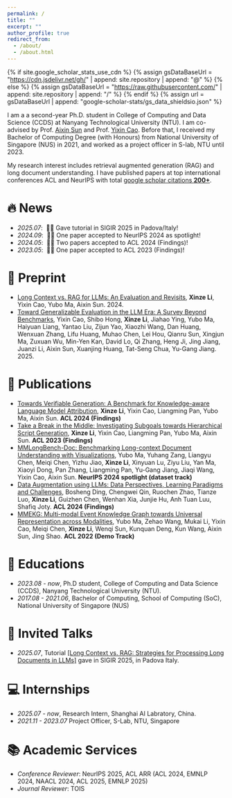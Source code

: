 ```yaml
---
permalink: /
title: ""
excerpt: ""
author_profile: true
redirect_from: 
  - /about/
  - /about.html
---
```


{% if site.google_scholar_stats_use_cdn %}
{% assign gsDataBaseUrl = "https://cdn.jsdelivr.net/gh/" | append: site.repository | append: "@" %}
{% else %}
{% assign gsDataBaseUrl = "https://raw.githubusercontent.com/" | append: site.repository | append: "/" %}
{% endif %}
{% assign url = gsDataBaseUrl | append: "google-scholar-stats/gs_data_shieldsio.json" %}

<span class='anchor' id='about-me'></span>

I am a a second-year Ph.D. student in College of Computing and Data Science (CCDS) at Nanyang Technological University (NTU). I am co-advised by Prof. [Aixin Sun](https://personal.ntu.edu.sg/axsun/) and Prof. [Yixin Cao](https://sites.google.com/view/yixin-homepage). Before that, I received my Bachelor of Computing Degree (with Honours) from National University of Singapore (NUS) in 2021, and worked as a project officer in S-lab, NTU until 2023.

My research interest includes retrieval augmented generation (RAG) and long document understanding. I have published papers at top international conferences ACL and NeurIPS with total <a href='https://scholar.google.com/citations?user=XdNw0cwAAAAJ'>google scholar citations <strong><span id='total_cit'>200+</span></strong></a>.


# 🔥 News
- *2025.07*: &nbsp;🎉🎉 Gave tutorial in SIGIR 2025 in Padova/Italy! 
- *2024.09*: &nbsp;🎉🎉 One paper accepted to NeurIPS 2024 as spotlight!
- *2024.05*: &nbsp;🎉🎉 Two papers accepted to ACL 2024 (Findings)!
- *2023.05*: &nbsp;🎉🎉 One paper accepted to ACL 2023 (Findings)!

# 📒 Preprint
- [Long Context vs. RAG for LLMs: An Evaluation and Revisits](https://arxiv.org/abs/2501.01880), **Xinze Li**, Yixin Cao, Yubo Ma, Aixin Sun. 2024.
- [Toward Generalizable Evaluation in the LLM Era: A Survey Beyond Benchmarks](https://arxiv.org/abs/2504.18838), Yixin Cao, Shibo Hong, **Xinze Li**, Jiahao Ying, Yubo Ma, Haiyuan Liang, Yantao Liu, Zijun Yao, Xiaozhi Wang, Dan Huang, Wenxuan Zhang, Lifu Huang, Muhao Chen, Lei Hou, Qianru Sun, Xingjun Ma, Zuxuan Wu, Min-Yen Kan, David Lo, Qi Zhang, Heng Ji, Jing Jiang, Juanzi Li, Aixin Sun, Xuanjing Huang, Tat-Seng Chua, Yu-Gang Jiang. 2025.


# 📝 Publications
- [Towards Verifiable Generation: A Benchmark for Knowledge-aware Language Model Attribution](https://aclanthology.org/2024.findings-acl.28/), **Xinze Li**, Yixin Cao, Liangming Pan, Yubo Ma, Aixin Sun. **ACL 2024 (Findings)**
- [Take a Break in the Middle: Investigating Subgoals towards Hierarchical Script Generation](https://aclanthology.org/2023.findings-acl.644/), **Xinze Li**, Yixin Cao, Liangming Pan, Yubo Ma, Aixin Sun. **ACL 2023 (Findings)**
- [MMLongBench-Doc: Benchmarking Long-context Document Understanding with Visualizations](https://arxiv.org/abs/2407.01523), Yubo Ma, Yuhang Zang, Liangyu Chen, Meiqi Chen, Yizhu Jiao, **Xinze Li**, Xinyuan Lu, Ziyu Liu, Yan Ma, Xiaoyi Dong, Pan Zhang, Liangming Pan, Yu-Gang Jiang, Jiaqi Wang, Yixin Cao, Aixin Sun. **NeurIPS 2024 spotlight (dataset track)**
- [Data Augmentation using LLMs: Data Perspectives, Learning Paradigms and Challenges](https://aclanthology.org/2024.findings-acl.97/), Bosheng Ding, Chengwei Qin, Ruochen Zhao, Tianze Luo, **Xinze Li**, Guizhen Chen, Wenhan Xia, Junjie Hu, Anh Tuan Luu, Shafiq Joty. **ACL 2024 (Findings)**
- [MMEKG: Multi-modal Event Knowledge Graph towards Universal Representation across Modalities](https://aclanthology.org/2022.acl-demo.23/), Yubo Ma, Zehao Wang, Mukai Li, Yixin Cao, Meiqi Chen, **Xinze Li**, Wenqi Sun, Kunquan Deng, Kun Wang, Aixin Sun, Jing Shao. **ACL 2022 (Demo Track)**


# 📖 Educations
- *2023.08 - now*, Ph.D student, College of Computing and Data Science (CCDS), Nanyang Technological University (NTU). 
- *2017.08 - 2021.06*, Bachelor of Computing, School of Computing (SoC), National University of Singapore (NUS) 

# 💬 Invited Talks
- *2025.07*, Tutorial [\[Long Context vs. RAG: Strategies for Processing Long Documents in LLMs\]](https://sites.google.com/view/sigir25-lc-vs-rag/) gave in SIGIR 2025, in Padova Italy. 

# 💻 Internships
- *2025.07 - now*, Research Intern, Shanghai AI Labratory, China.
- *2021.11 - 2023.07* Project Officer, S-Lab, NTU, Singapore

# 📚 Academic Services
- *Conference Reviewer*: NeurIPS 2025, ACL ARR (ACL 2024, EMNLP 2024, NAACL 2024, ACL 2025, EMNLP 2025)
- *Journal Reviewer*: TOIS
